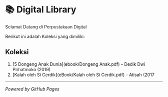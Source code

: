 # 📚 Digital Library 

Selamat Datang di Perpustakaan Digital 

Berikut ini adalah Koleksi yang dimiliki:

## Koleksi
1. [5 Dongeng Anak Dunia](ebook/Dongeng Anak.pdf) - Dedik Dwi Prihatmoko (2019)
2. [Kalah oleh Si Cerdik](eBook/Kalah oleh Si Cerdik.pdf) - Atisah (2017
---

*Powered by GitHub Pages*

